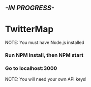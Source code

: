 ## *-IN PROGRESS-*
# TwitterMap

NOTE: You must have Node.js installed

### Run NPM install, then NPM start

### Go to localhost:3000

NOTE: You will need your own API keys!
